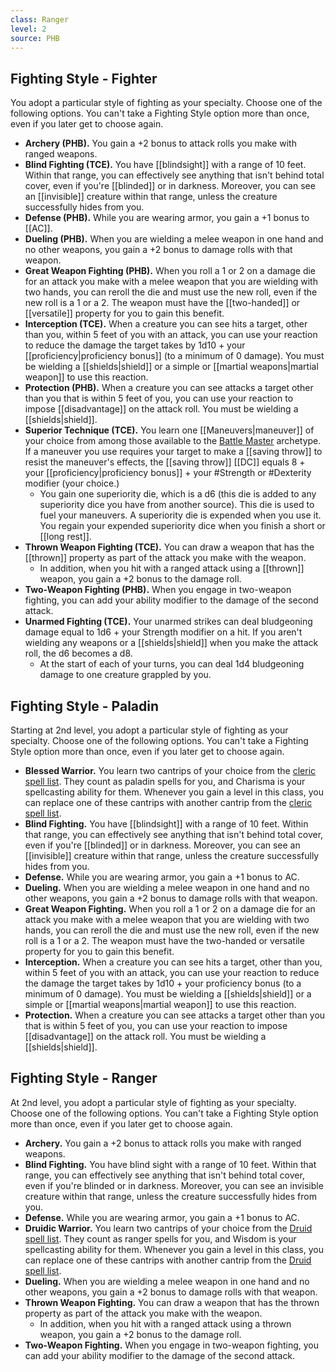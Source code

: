 ```yaml
---
class: Ranger
level: 2
source: PHB
---
```


## Fighting Style - Fighter
You adopt a particular style of fighting as your specialty. Choose one of the following options. You can't take a Fighting Style option more than once, even if you later get to choose again.
- **Archery (PHB).** You gain a +2 bonus to attack rolls you make with ranged weapons.
- **Blind Fighting (TCE).** You have [[blindsight]] with a range of 10 feet. Within that range, you can effectively see anything that isn't behind total cover, even if you're [[blinded]] or in darkness. Moreover, you can see an [[invisible]] creature within that range, unless the creature successfully hides from you.
- **Defense (PHB).** While you are wearing armor, you gain a +1 bonus to [[AC]].
- **Dueling (PHB).** When you are wielding a melee weapon in one hand and no other weapons, you gain a +2 bonus to damage rolls with that weapon.
- **Great Weapon Fighting (PHB).** When you roll a 1 or 2 on a damage die for an attack you make with a melee weapon that you are wielding with two hands, you can reroll the die and must use the new roll, even if the new roll is a 1 or a 2. The weapon must have the [[two-handed]] or [[versatile]] property for you to gain this benefit.
- **Interception (TCE).** When a creature you can see hits a target, other than you, within 5 feet of you with an attack, you can use your reaction to reduce the damage the target takes by 1d10 + your [[proficiency|proficiency bonus]] (to a minimum of 0 damage). You must be wielding a [[shields|shield]] or a simple or [[martial weapons|martial weapon]] to use this reaction.
- **Protection (PHB).** When a creature you can see attacks a target other than you that is within 5 feet of you, you can use your reaction to impose [[disadvantage]] on the attack roll. You must be wielding a [[shields|shield]].
- **Superior Technique (TCE).** You learn one [[Maneuvers|maneuver]] of your choice from among those available to the [Battle Master](http://dnd5e.wikidot.com/fighter:battle-master) archetype. If a maneuver you use requires your target to make a [[saving throw]] to resist the maneuver's effects, the [[saving throw]] [[DC]] equals 8 + your [[proficiency|proficiency bonus]] + your #Strength or #Dexterity modifier (your choice.)
    - You gain one superiority die, which is a d6 (this die is added to any superiority dice you have from another source). This die is used to fuel your maneuvers. A superiority die is expended when you use it. You regain your expended superiority dice when you finish a short or [[long rest]].
- **Thrown Weapon Fighting (TCE).** You can draw a weapon that has the [[thrown]] property as part of the attack you make with the weapon.
    - In addition, when you hit with a ranged attack using a [[thrown]] weapon, you gain a +2 bonus to the damage roll.
- **Two-Weapon Fighting (PHB).** When you engage in two-weapon fighting, you can add your ability modifier to the damage of the second attack.
- **Unarmed Fighting (TCE).** Your unarmed strikes can deal bludgeoning damage equal to 1d6 + your Strength modifier on a hit. If you aren't wielding any weapons or a [[shields|shield]] when you make the attack roll, the d6 becomes a d8.
    - At the start of each of your turns, you can deal 1d4 bludgeoning damage to one creature grappled by you.

## Fighting Style - Paladin
Starting at 2nd level, you adopt a particular style of fighting as your specialty. Choose one of the following options. You can't take a Fighting Style option more than once, even if you later get to choose again.
- **Blessed Warrior.** You learn two cantrips of your choice from the [cleric spell list](http://dnd5e.wikidot.com/spells:cleric). They count as paladin spells for you, and Charisma is your spellcasting ability for them. Whenever you gain a level in this class, you can replace one of these cantrips with another cantrip from the [cleric spell list](http://dnd5e.wikidot.com/spells:cleric).
- **Blind Fighting.** You have [[blindsight]] with a range of 10 feet. Within that range, you can effectively see anything that isn't behind total cover, even if you're [[blinded]] or in darkness. Moreover, you can see an [[invisible]] creature within that range, unless the creature successfully hides from you.
- **Defense.** While you are wearing armor, you gain a +1 bonus to AC.
- **Dueling.** When you are wielding a melee weapon in one hand and no other weapons, you gain a +2 bonus to damage rolls with that weapon.
- **Great Weapon Fighting.** When you roll a 1 or 2 on a damage die for an attack you make with a melee weapon that you are wielding with two hands, you can reroll the die and must use the new roll, even if the new roll is a 1 or a 2. The weapon must have the two-handed or versatile property for you to gain this benefit.
- **Interception.** When a creature you can see hits a target, other than you, within 5 feet of you with an attack, you can use your reaction to reduce the damage the target takes by 1d10 + your proficiency bonus (to a minimum of 0 damage). You must be wielding a [[shields|shield]] or a simple or [[martial weapons|martial weapon]] to use this reaction.
- **Protection.** When a creature you can see attacks a target other than you that is within 5 feet of you, you can use your reaction to impose [[disadvantage]] on the attack roll. You must be wielding a [[shields|shield]].

## Fighting Style - Ranger
At 2nd level, you adopt a particular style of fighting as your specialty. Choose one of the following options. You can't take a Fighting Style option more than once, even if you later get to choose again.
- **Archery.** You gain a +2 bonus to attack rolls you make with ranged weapons.
- **Blind Fighting.** You have blind sight with a range of 10 feet. Within that range, you can effectively see anything that isn't behind total cover, even if you're blinded or in darkness. Moreover, you can see an invisible creature within that range, unless the creature successfully hides from you.
- **Defense.** While you are wearing armor, you gain a +1 bonus to AC.
- **Druidic Warrior.** You learn two cantrips of your choice from the [Druid spell list](http://dnd5e.wikidot.com/spells:druid). They count as ranger spells for you, and Wisdom is your spellcasting ability for them. Whenever you gain a level in this class, you can replace one of these cantrips with another cantrip from the [Druid spell list](http://dnd5e.wikidot.com/spells:druid).
- **Dueling.** When you are wielding a melee weapon in one hand and no other weapons, you gain a +2 bonus to damage rolls with that weapon.
- **Thrown Weapon Fighting.** You can draw a weapon that has the thrown property as part of the attack you make with the weapon.
    - In addition, when you hit with a ranged attack using a thrown weapon, you gain a +2 bonus to the damage roll.
- **Two-Weapon Fighting.** When you engage in two-weapon fighting, you can add your ability modifier to the damage of the second attack.
